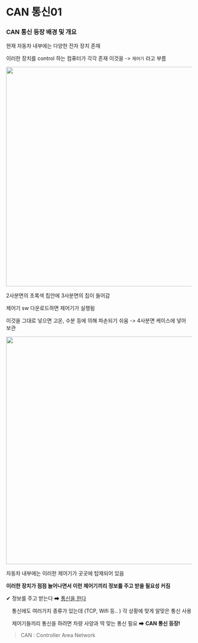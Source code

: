 # CAN 통신01

### CAN 통신 등장 배경 및 개요

현재 자동차 내부에는 다양한 전자 장치 존재

이러한 장치를 control 하는 컴퓨터가 각각 존재 이것을 -> `제어기` 라고 부름

<img src="file:///C:/Users/SSAFY/AppData/Roaming/marktext/images/2023-02-06-17-12-33-image.png" title="" alt="" width="596">

2사분면의 초록색 칩안에 3사분면의 칩이 들어감

제어기 sw 다운로드하면 제어기가 실행됨

이것을 그대로 넣으면 고온, 수분 등에 의해 파손되기 쉬움 -> 4사분면 케이스에 넣어 보관

<img src="file:///C:/Users/SSAFY/AppData/Roaming/marktext/images/2023-02-06-17-14-54-image.png" title="" alt="" width="618">

자동차 내부에는 이러한 제어기가 곳곳에 탑재되어 있음

**이러한 장치가 점점 늘어나면서 이런 제어기끼리 정보를 주고 받을 필요성 커짐**

✔ 정보를 주고 받는다 ➡ <u>통신을 한다</u>

    통신에도 여러가지 종류가 있는데 (TCP, Wifi 등.. ) 각 상황에 맞게 알맞은 통신 사용

    제어기들끼리 통신을 하려면 차량 사양과 딱 맞는 통신 필요 ➡ **CAN 통신 등장!**

> CAN : Controller Area Network
